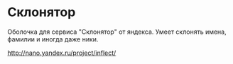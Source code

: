 Склонятор
===========================
Оболочка для сервиса "Склонятор" от яндекса.
Умеет склонять имена, фамилии и иногда даже ники.

http://nano.yandex.ru/project/inflect/

